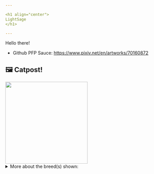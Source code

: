 ```yaml
---

<h1 align="center">
LightSage
</h1>

---
```


Hello there!


- Github PFP Sauce: https://www.pixiv.net/en/artworks/70160872


## 🖼️ Catpost!

<sub>
    <img src="https://cdn2.thecatapi.com/images/dEWWIiCgr.jpg" height="256">
</sub>


<details>
<summary>More about the breed(s) shown:</summary>

Breed: Ragamuffin

Description: The Ragamuffin is calm, even tempered and gets along well with all family members. Changes in routine generally do not upset her. She is an ideal companion for those in apartments, and with children due to her patient nature.

Links:
<ul>
  <li>CFA http://cfa.org/Breeds/BreedsKthruR/Ragamuffin.aspx</li>
  <li>Wikipedia https://en.wikipedia.org/wiki/Ragamuffin_cat</li>
</ul> 

</details>
